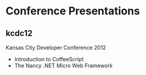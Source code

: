 # Conference Presentations #

## kcdc12 ##

Kansas City Developer Conference 2012

- Introduction to CoffeeScript
- The Nancy .NET Micro Web Framework
